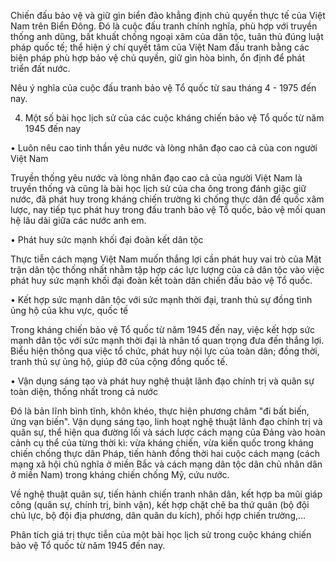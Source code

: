 Chiến đấu bảo vệ và giữ gìn biển đảo khẳng định chủ quyền thực tế của Việt Nam trên Biển Đông. Đó là cuộc đấu tranh chính nghĩa, phù hợp với truyền thống anh dũng, bất khuất chống ngoại xâm của dân tộc, tuân thủ đúng luật pháp quốc tế; thể hiện ý chí quyết tâm của Việt Nam đấu tranh bằng các biện pháp phù hợp bảo vệ chủ quyền, giữ gìn hòa bình, ổn định để phát triển đất nước.

Nêu ý nghĩa của cuộc đấu tranh bảo vệ Tổ quốc từ sau tháng 4 - 1975 đến nay.

4. Một số bài học lịch sử của các cuộc kháng chiến bảo vệ Tổ quốc từ năm 1945 đến nay

• Luôn nêu cao tinh thần yêu nước và lòng nhân đạo cao cả của con người Việt Nam

Truyền thống yêu nước và lòng nhân đạo cao cả của người Việt Nam là truyền thống và cũng là bài học lịch sử của cha ông trong đánh giặc giữ nước, đã phát huy trong kháng chiến trường kì chống thực dân để quốc xâm lược, nay tiếp tục phát huy trong đấu tranh bảo vệ Tổ quốc, bảo vệ mối quan hệ lâu dài giữa các nước anh em.

• Phát huy sức mạnh khối đại đoàn kết dân tộc

Thực tiễn cách mạng Việt Nam muốn thắng lợi cần phát huy vai trò của Mặt trận dân tộc thống nhất nhằm tập hợp các lực lượng của cả dân tộc vào việc phát huy sức mạnh khối đại đoàn kết toàn dân chiến đấu bảo vệ Tổ quốc.

• Kết hợp sức mạnh dân tộc với sức mạnh thời đại, tranh thủ sự đồng tình ủng hộ của khu vực, quốc tế

Trong kháng chiến bảo vệ Tổ quốc từ năm 1945 đến nay, việc kết hợp sức mạnh dân tộc với sức mạnh thời đại là nhân tố quan trọng đưa đến thắng lợi. Biểu hiện thông qua việc tổ chức, phát huy nội lực của toàn dân; đồng thời, tranh thủ sự ủng hộ, giúp đỡ của cộng đồng quốc tế.

• Vận dụng sáng tạo và phát huy nghệ thuật lãnh đạo chính trị và quân sự toàn diện, thống nhất trong cả nước

Đó là bản lĩnh bình tĩnh, khôn khéo, thực hiện phương châm "đi bất biến, ứng vạn biến". Vận dụng sáng tạo, linh hoạt nghệ thuật lãnh đạo chính trị và quân sự, thể hiện qua đường lối và sách lược cách mạng của Đảng vào hoàn cảnh cụ thể của từng thời kì: vừa kháng chiến, vừa kiến quốc trong kháng chiến chống thực dân Pháp, tiến hành đồng thời hai cuộc cách mạng (cách mạng xã hội chủ nghĩa ở miền Bắc và cách mạng dân tộc dân chủ nhân dân ở miền Nam) trong kháng chiến chống Mỹ, cứu nước.

Về nghệ thuật quân sự, tiến hành chiến tranh nhân dân, kết hợp ba mũi giáp công (quân sự, chính trị, binh vận), kết hợp chặt chẽ ba thứ quân (bộ đội chủ lực, bộ đội địa phương, dân quân du kích), phối hợp chiến trường,...

Phân tích giá trị thực tiễn của một bài học lịch sử trong cuộc kháng chiến bảo vệ Tổ quốc từ năm 1945 đến nay.